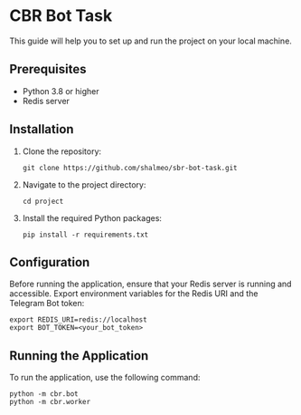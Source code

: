 # CBR Bot Task

This guide will help you to set up and run the project on your local machine.

## Prerequisites

- Python 3.8 or higher
- Redis server

## Installation

1. Clone the repository:
    ```
    git clone https://github.com/shalmeo/sbr-bot-task.git
    ```
2. Navigate to the project directory:
    ```
    cd project
    ```
3. Install the required Python packages:
    ```
    pip install -r requirements.txt
    ```

## Configuration

Before running the application, ensure that your Redis server is running and accessible. Export environment variables for the Redis URI and the Telegram Bot token:

```
export REDIS_URI=redis://localhost
export BOT_TOKEN=<your_bot_token>
```
    
## Running the Application

To run the application, use the following command:

```
python -m cbr.bot
python -m cbr.worker
```